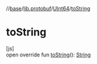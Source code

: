 //[base](../../../index.md)/[lib.protobuf](../index.md)/[UInt64](index.md)/[toString](to-string.md)

# toString

[js]\
open override fun [toString](to-string.md)(): [String](https://kotlinlang.org/api/latest/jvm/stdlib/kotlin/-string/index.html)
